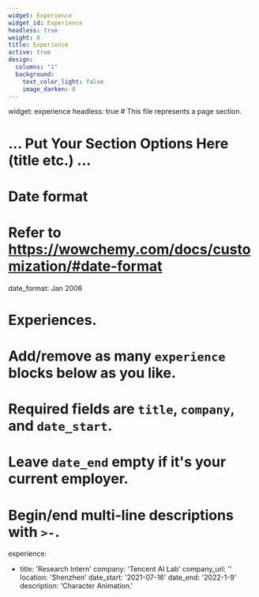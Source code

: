 ```yaml
---
widget: Experience
widget_id: Experience
headless: true
weight: 0
title: Experience
active: true
design:
  columns: "1"
  background:
    text_color_light: false
    image_darken: 0
---
```

widget: experience
headless: true  # This file represents a page section.

# ... Put Your Section Options Here (title etc.) ...

# Date format
#   Refer to https://wowchemy.com/docs/customization/#date-format
date_format: Jan 2006

# Experiences.
#   Add/remove as many `experience` blocks below as you like.
#   Required fields are `title`, `company`, and `date_start`.
#   Leave `date_end` empty if it's your current employer.
#   Begin/end multi-line descriptions with `>-`.
experience:    
  - title: 'Research Intern'
    company: 'Tencent AI Lab'
    company_url: ''
    location: 'Shenzhen'
    date_start: '2021-07-16'
    date_end: '2022-1-9'
    description: 'Character Animation.'